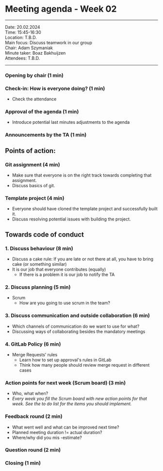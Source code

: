 # Meeting agenda - Week 02

---

Date:           20.02.2024\
Time:           15:45-16:30\
Location:     T.B.D.\
Main focus:     Discuss teamwork in our group\
Chair:          Adam Szymaniak\
Minute taker:     Boaz Bakhuijzen\
Attendees:     T.B.D.

---

### Opening by chair (1 min)

### Check-in: How is everyone doing? (1 min)

 - Check the attendance

### Approval of the agenda (1 min)

 - Introduce potential last minutes adjustments to the agenda

### Announcements by the TA (1 min)

## Points of action:

### Git assignment (4 min)

 - Make sure that everyone is on the right track towards completing that assignment.
 - Discuss basics of git.

### Template project (4 min)

 - Everyone should have cloned the template project and successfully built it.
 - Discuss resolving potential issues with building the project.

## Towards code of conduct

### 1. Discuss behaviour (8 min)

 - Discuss a cake rule: If you are late or not there at all, you have to bring cake (or something similar)
 - It is our job that everyone contributes (equally)
     - If there is a problem it is our job to notify the TA

### 2. Discuss planning (5 min)

 - Scrum
    - How are you going to use scrum in the team?

### 3. Discuss communication and outside collaboration (6 min)

 - Which channels of communication do we want to use for what?
 - Discussing ways of collaborating besides the mandatory meetings

### 4. GitLab Policy (6 min)

- Merge Requests' rules
    - Learn how to set up approval's rules in GitLab
    - Think how many people should review merge request in different cases

### Action points for next week (Scrum board) (3 min)

 - Who, what when?
 - *Every week you fill the Scrum board with new action points for that week. See the to do list for the items you should implement.*

### Feedback round (2 min)

  - What went well and what can be improved next time?
  - Planned meeting duration != actual duration? 
  - Where/why did you mis -estimate?

### Question round (2 min)

### Closing (1 min)

